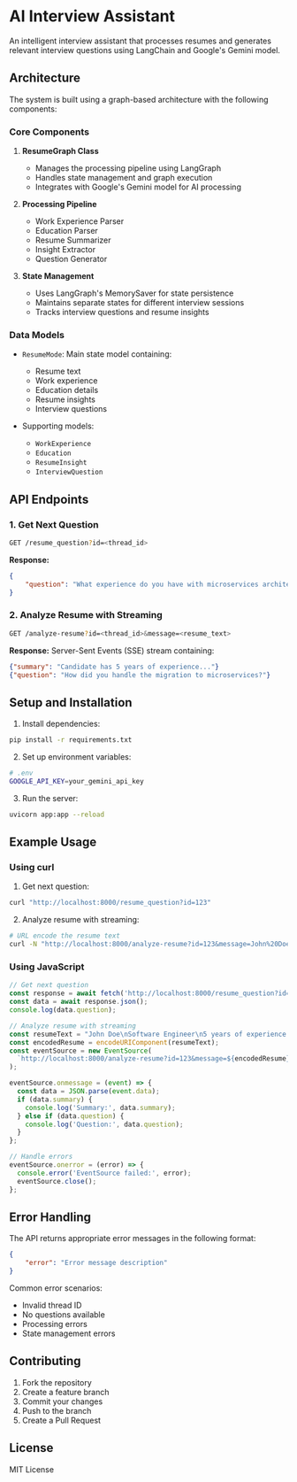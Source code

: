 # AI Interview Assistant

An intelligent interview assistant that processes resumes and generates relevant interview questions using LangChain and Google's Gemini model.

## Architecture

The system is built using a graph-based architecture with the following components:

### Core Components

1. **ResumeGraph Class**
   - Manages the processing pipeline using LangGraph
   - Handles state management and graph execution
   - Integrates with Google's Gemini model for AI processing

2. **Processing Pipeline**
   - Work Experience Parser
   - Education Parser
   - Resume Summarizer
   - Insight Extractor
   - Question Generator

3. **State Management**
   - Uses LangGraph's MemorySaver for state persistence
   - Maintains separate states for different interview sessions
   - Tracks interview questions and resume insights

### Data Models

- `ResumeMode`: Main state model containing:
  - Resume text
  - Work experience
  - Education details
  - Resume insights
  - Interview questions

- Supporting models:
  - `WorkExperience`
  - `Education`
  - `ResumeInsight`
  - `InterviewQuestion`

## API Endpoints

### 1. Get Next Question
```bash
GET /resume_question?id=<thread_id>
```

**Response:**
```json
{
    "question": "What experience do you have with microservices architecture?"
}
```

### 2. Analyze Resume with Streaming
```bash
GET /analyze-resume?id=<thread_id>&message=<resume_text>
```

**Response:** Server-Sent Events (SSE) stream containing:
```json
{"summary": "Candidate has 5 years of experience..."}
{"question": "How did you handle the migration to microservices?"}
```

## Setup and Installation

1. Install dependencies:
```bash
pip install -r requirements.txt
```

2. Set up environment variables:
```bash
# .env
GOOGLE_API_KEY=your_gemini_api_key
```

3. Run the server:
```bash
uvicorn app:app --reload
```

## Example Usage

### Using curl

1. Get next question:
```bash
curl "http://localhost:8000/resume_question?id=123"
```

2. Analyze resume with streaming:
```bash
# URL encode the resume text
curl -N "http://localhost:8000/analyze-resume?id=123&message=John%20Doe%20Software%20Engineer%20with%205%20years%20of%20experience..."
```

### Using JavaScript

```javascript
// Get next question
const response = await fetch('http://localhost:8000/resume_question?id=123');
const data = await response.json();
console.log(data.question);

// Analyze resume with streaming
const resumeText = "John Doe\nSoftware Engineer\n5 years of experience...";
const encodedResume = encodeURIComponent(resumeText);
const eventSource = new EventSource(
  `http://localhost:8000/analyze-resume?id=123&message=${encodedResume}`
);

eventSource.onmessage = (event) => {
  const data = JSON.parse(event.data);
  if (data.summary) {
    console.log('Summary:', data.summary);
  } else if (data.question) {
    console.log('Question:', data.question);
  }
};

// Handle errors
eventSource.onerror = (error) => {
  console.error('EventSource failed:', error);
  eventSource.close();
};
```

## Error Handling

The API returns appropriate error messages in the following format:
```json
{
    "error": "Error message description"
}
```

Common error scenarios:
- Invalid thread ID
- No questions available
- Processing errors
- State management errors

## Contributing

1. Fork the repository
2. Create a feature branch
3. Commit your changes
4. Push to the branch
5. Create a Pull Request

## License

MIT License 